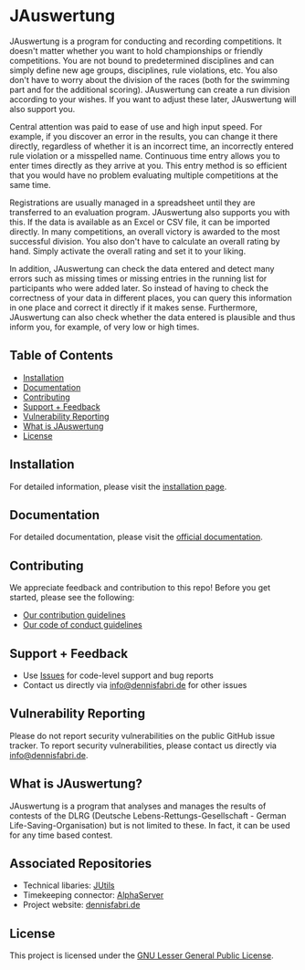 # JAuswertung

JAuswertung is a program for conducting and recording competitions. 
It doesn't matter whether you want to hold championships or friendly competitions. 
You are not bound to predetermined disciplines and can simply define new age groups, disciplines, 
rule violations, etc. You also don't have to worry about the division of the races 
(both for the swimming part and for the additional scoring). 
JAuswertung can create a run division according to your wishes. 
If you want to adjust these later, JAuswertung will also support you.

Central attention was paid to ease of use and high input speed. 
For example, if you discover an error in the results, you can change it there directly, 
regardless of whether it is an incorrect time, an incorrectly entered rule violation 
or a misspelled name. Continuous time entry allows you to enter times directly 
as they arrive at you. This entry method is so efficient that you would have 
no problem evaluating multiple competitions at the same time.

Registrations are usually managed in a spreadsheet until they are transferred to an evaluation program. 
JAuswertung also supports you with this. If the data is available as an Excel or CSV file, 
it can be imported directly. In many competitions, an overall victory is awarded to the most successful division. 
You also don't have to calculate an overall rating by hand. Simply activate the overall rating 
and set it to your liking.

In addition, JAuswertung can check the data entered and detect many errors such as missing times 
or missing entries in the running list for participants who were added later. 
So instead of having to check the correctness of your data in different places, 
you can query this information in one place and correct it directly if it makes sense. 
Furthermore, JAuswertung can also check whether the data entered is plausible and thus inform you, 
for example, of very low or high times.


## Table of Contents

- [Installation](#installation)
- [Documentation](#documentation)
- [Contributing](#contributing)
- [Support + Feedback](#support--feedback)
- [Vulnerability Reporting](#vulnerability-reporting)
- [What is JAuswertung](#what-is-JAuswertung)
- [License](#license)

## Installation

For detailed information, please visit the [installation page](https://www.dennisfabri.de/jauswertung/installation.html).

## Documentation

For detailed documentation, please visit the [official documentation](https://www.dennisfabri.de/jauswertung/).

## Contributing

We appreciate feedback and contribution to this repo! Before you get started, please see the following:

- [Our contribution guidelines](https://github.com/dennisfabri/JAuswertung/blob/main//GENERAL-CONTRIBUTING.md)
- [Our code of conduct guidelines](https://github.com/dennisfabri/JAuswertung/blob/main/CODE-OF-CONDUCT.md)

## Support + Feedback

- Use [Issues](https://github.com/dennisfabri/JAuswertung/issues) for code-level support and bug reports
- Contact us directly via [info@dennisfabri.de](mailto:info@dennisfabri.de) for other issues

## Vulnerability Reporting

Please do not report security vulnerabilities on the public GitHub issue tracker.
To report security vulnerabilities, please contact us directly via 
[info@dennisfabri.de](mailto:info@dennisfabri.de).

## What is JAuswertung?

JAuswertung is a program that analyses and manages the results of contests
of the DLRG (Deutsche Lebens-Rettungs-Gesellschaft - German Life-Saving-Organisation)
but is not limited to these. In fact, it can be used for any time based contest.

## Associated Repositories

- Technical libaries: [JUtils](https://github.com/dennisfabri/jutils-legacy)
- Timekeeping connector: [AlphaServer](https://github.com/dennisfabri/AlphaServer)
- Project website: [dennisfabri.de](https://github.com/dennisfabri/dennisfabri.de)

## License

This project is licensed under the [GNU Lesser General Public License](LICENSE). 
